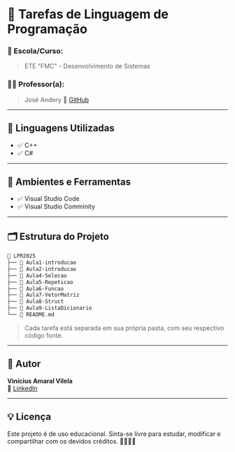 # 📘 Tarefas de Linguagem de Programação

### 🏫 Escola/Curso:
> ETE "FMC" - Desenvolvimento de Sistemas

### 👨‍🏫 Professor(a):
> José Andery
> 🔗 [GitHub](https://github.com/joseandery)

---

## 🚀 Linguagens Utilizadas

- ✅ C++
- ✅ C#

---

## 🧪 Ambientes e Ferramentas

- ✅ Visual Studio Code
- ✅ Visual Studio Comminity

---

## 🗂️ Estrutura do Projeto

```bash
📁 LPR2025
├── 📁 Aula1-introducao
├── 📁 Aula2-introducao
├── 📁 Aula4-Selecao
├── 📁 Aula5-Repeticao
├── 📁 Aula6-Funcao
├── 📁 Aula7-VetorMatriz
├── 📁 Aula8-Struct
├── 📁 Aula9-ListaDicionario
└── 📄 README.md 
```

> Cada tarefa está separada em sua própria pasta, com seu respectivo código fonte.

---

## 👤 Autor

**Vinícius Amaral Vilela**  
🔗 [LinkedIn](https://www.linkedin.com/in/vin%C3%ADcius-amaral-vilela-b57549362?utm_source=share&utm_campaign=share_via&utm_content=profile&utm_medium=ios_app)

---

## 💡 Licença

Este projeto é de uso educacional. Sinta-se livre para estudar, modificar e compartilhar com os devidos créditos. 👩‍💻👨‍💻